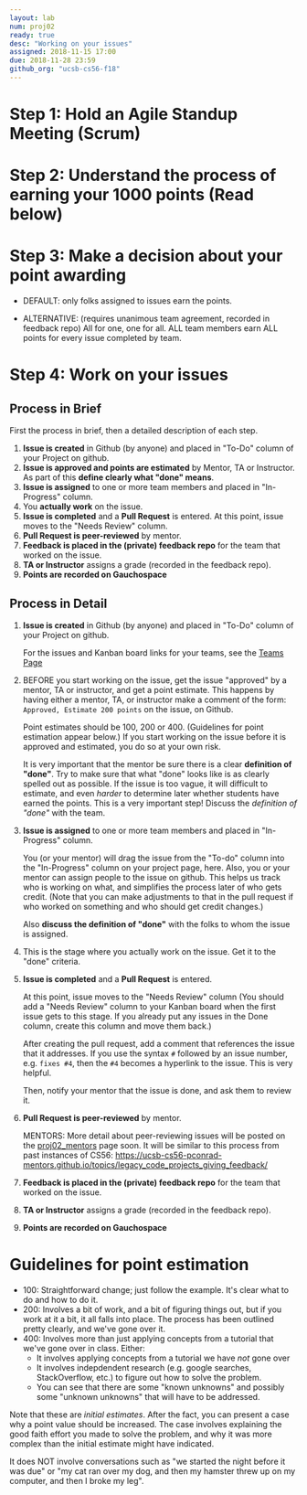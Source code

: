 ```yaml
---
layout: lab
num: proj02
ready: true
desc: "Working on your issues"
assigned: 2018-11-15 17:00
due: 2018-11-28 23:59
github_org: "ucsb-cs56-f18"
---
```



# Step 1: Hold an Agile Standup Meeting (Scrum)


# Step 2: Understand the process of earning your 1000 points (Read below)


# Step 3: Make a decision about your point awarding

* DEFAULT: only folks assigned to issues earn the points.

* ALTERNATIVE: (requires unanimous team agreement, recorded in feedback repo) All for one, one for all.  ALL team members earn ALL points for every issue completed by team.

# Step 4: Work on your issues



## Process in Brief

First the process in brief, then a detailed description of each step.
1. **Issue is created** in Github (by anyone) and placed in "To-Do" column of your Project on github.
2. **Issue is approved and points are estimated** by Mentor, TA or Instructor. 
   As part of this **define clearly what "done" means**.
3. **Issue is assigned** to one or more team members and placed in "In-Progress" column.
4. You **actually work** on the issue.
4. **Issue is completed** and a **Pull Request** is entered. At this point, issue moves to the
   "Needs Review" column.
5. **Pull Request is peer-reviewed** by mentor.  
6. **Feedback is placed in the (private) feedback repo** for
   the team that worked on the issue.
7. **TA or Instructor** assigns a grade (recorded in the feedback repo).
8. **Points are recorded on Gauchospace**

## Process in Detail

1. **Issue is created** in Github (by anyone) and placed in "To-Do" column of your Project on github.
   
   For the issues and Kanban board links for your teams, see the [Teams Page](/info/teams/) 

2. BEFORE you start working on the issue, get the issue "approved" by a mentor, TA or instructor,
   and get a point estimate.  This happens by having either a mentor, TA, or instructor
   make a comment of the form: `Approved, Estimate 200 points` on the issue, on Github.
   
   Point estimates should be 100, 200 or 400. (Guidelines for point
   estimation appear below.)   If you start working on the issue before it is approved and estimated,
   you do so at your own risk.  
   
   It is very important that the mentor be sure there is a clear **definition of "done"**.
   Try to make sure that what "done" looks like is as clearly spelled out as possible.
   If the issue is too vague, it will difficult to estimate, and even *harder* to determine
   later whether students have earned the points.  This is a very important step! 
   Discuss the *definition of "done"* with the team.
       
3. **Issue is assigned** to one or more team members and placed in "In-Progress" column.

   You (or your mentor) will drag the issue from the "To-do" column into the "In-Progress"
   column on your project page, here.  Also, you or your mentor can assign people to the 
   issue on github.  This helps us track who is working on what, and simplifies the process
   later of who gets credit.  (Note that you can make adjustments to that in the pull request
   if who worked on something and who should get credit changes.)
   
   Also **discuss the definition of "done"** with the folks to whom the issue is assigned.
   
4. This is the stage where you actually work on the issue.  Get it to the "done" criteria.
   
   
4. **Issue is completed** and a **Pull Request** is entered. 

   At this point, issue moves to the
   "Needs Review" column (You should add a "Needs Review" column to your Kanban board when the first issue
   gets to this stage.  If you already put any issues in the Done column, create this column and move them back.)
   
   After creating the pull request, add a comment that references the issue
   that it addresses.  If you use the syntax `#` followed by an issue number, 
   e.g. `fixes #4`, then the `#4` becomes a hyperlink to the issue.  This is very
   helpful.
   
   Then, notify your mentor that the issue is done, and ask them to review it.
   
5. **Pull Request is peer-reviewed** by mentor.  

   MENTORS: More detail about peer-reviewing issues will be posted on the [proj02_mentors](/labs/proj02_mentors/) page soon.
   It will be similar to this process from past instances of CS56: 
   <https://ucsb-cs56-pconrad-mentors.github.io/topics/legacy_code_projects_giving_feedback/>
   
6. **Feedback is placed in the (private) feedback repo** for
   the team that worked on the issue.
      
7. **TA or Instructor** assigns a grade (recorded in the feedback repo).

   
8. **Points are recorded on Gauchospace**

   

# Guidelines for point estimation

* 100: Straightforward change; just follow the example. It's clear what to do and how to do it.
* 200: Involves a bit of work, and a bit of figuring things out, but if you work at it a bit, it
   all falls into place.   The process has been outlined pretty clearly, and we've gone over it.
* 400: Involves more than just applying concepts from a tutorial that we've gone over in class.
   Either:
   * It involves applying concepts from a tutorial we have *not* gone over
   * It involves indepdendent research (e.g. google searches, StackOverflow, etc.) to
      figure out how to solve the problem.
   * You can see that there are some "known unknowns" and possibly some "unknown unknowns"
      that will have to be addressed.

Note that these are *initial estimates*.  After the fact, you can present a case why a point
value should be increased.   The case involves explaining the good faith effort you made to
solve the problem, and why it was more complex than the initial estimate might have indicated.

It does NOT involve conversations such as "we started the night before it was due" or 
"my cat ran over my dog, and then my hamster threw up on my computer, and then I broke my leg".
